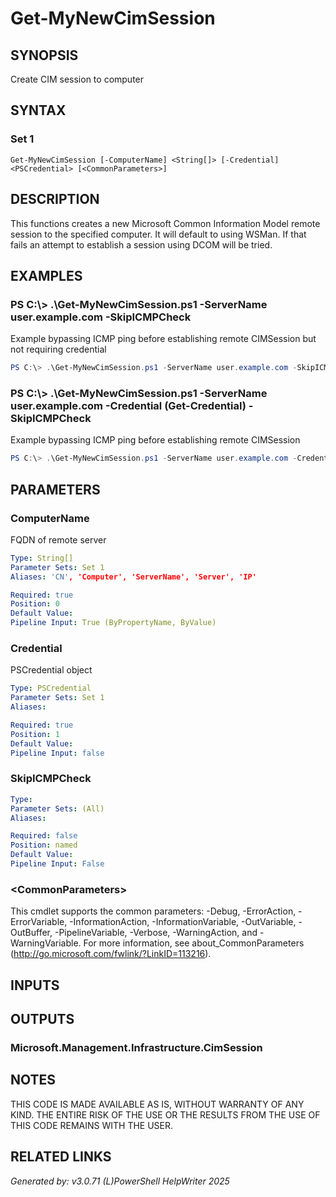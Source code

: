﻿# Get-MyNewCimSession

## SYNOPSIS
Create CIM session to computer

## SYNTAX

### Set 1
```
Get-MyNewCimSession [-ComputerName] <String[]> [-Credential] <PSCredential> [<CommonParameters>]
```

## DESCRIPTION
This functions creates a new Microsoft Common Information Model remote session to the specified computer. It will default to using WSMan. If that fails an attempt to establish a session using DCOM will be tried.

## EXAMPLES

### PS C:\\\> .\\Get-MyNewCimSession.ps1 -ServerName user.example.com -SkipICMPCheck
Example bypassing ICMP ping before establishing remote CIMSession but not requiring credential
```powershell
PS C:\> .\Get-MyNewCimSession.ps1 -ServerName user.example.com -SkipICMPCheck
```

### PS C:\\\> .\\Get-MyNewCimSession.ps1 -ServerName user.example.com -Credential (Get-Credential) -SkipICMPCheck
Example bypassing ICMP ping before establishing remote CIMSession
```powershell
PS C:\> .\Get-MyNewCimSession.ps1 -ServerName user.example.com -Credential (Get-Credential) -SkipICMPCheck
```

## PARAMETERS

### ComputerName
FQDN of remote server

```yaml
Type: String[]
Parameter Sets: Set 1
Aliases: 'CN', 'Computer', 'ServerName', 'Server', 'IP'

Required: true
Position: 0
Default Value: 
Pipeline Input: True (ByPropertyName, ByValue)
```

### Credential
PSCredential object

```yaml
Type: PSCredential
Parameter Sets: Set 1
Aliases: 

Required: true
Position: 1
Default Value: 
Pipeline Input: false
```

### SkipICMPCheck


```yaml
Type: 
Parameter Sets: (All)
Aliases: 

Required: false
Position: named
Default Value: 
Pipeline Input: False
```

### \<CommonParameters\>
This cmdlet supports the common parameters: -Debug, -ErrorAction, -ErrorVariable, -InformationAction, -InformationVariable, -OutVariable, -OutBuffer, -PipelineVariable, -Verbose, -WarningAction, and -WarningVariable. For more information, see about_CommonParameters (http://go.microsoft.com/fwlink/?LinkID=113216).

## INPUTS

## OUTPUTS

### Microsoft.Management.Infrastructure.CimSession


## NOTES

THIS CODE IS MADE AVAILABLE AS IS, WITHOUT WARRANTY OF ANY KIND. THE ENTIRE RISK OF THE USE OR THE RESULTS FROM THE USE OF THIS CODE REMAINS WITH THE USER.

## RELATED LINKS


*Generated by: v3.0.71 (L)PowerShell HelpWriter 2025*
